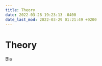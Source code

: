```yaml
---
title: Theory
date: 2022-03-28 19:23:13 -0400
date_last_mod: 2022-03-29 01:21:49 +0200
---
```

# Theory
Bla
